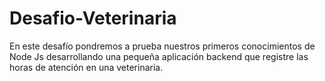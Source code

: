 # Desafio-Veterinaria
En este desafío pondremos a prueba nuestros primeros conocimientos de Node Js desarrollando una pequeña aplicación backend que registre las horas de atención en una veterinaria.
